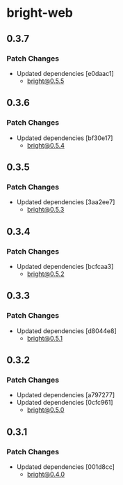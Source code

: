 # bright-web

## 0.3.7

### Patch Changes

- Updated dependencies [e0daac1]
  - bright@0.5.5

## 0.3.6

### Patch Changes

- Updated dependencies [bf30e17]
  - bright@0.5.4

## 0.3.5

### Patch Changes

- Updated dependencies [3aa2ee7]
  - bright@0.5.3

## 0.3.4

### Patch Changes

- Updated dependencies [bcfcaa3]
  - bright@0.5.2

## 0.3.3

### Patch Changes

- Updated dependencies [d8044e8]
  - bright@0.5.1

## 0.3.2

### Patch Changes

- Updated dependencies [a797277]
- Updated dependencies [0cfc961]
  - bright@0.5.0

## 0.3.1

### Patch Changes

- Updated dependencies [001d8cc]
  - bright@0.4.0
